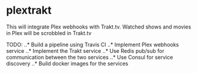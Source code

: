 # plextrakt
This will integrate Plex webhooks with Trakt.tv. Watched shows and movies in Plex will be scrobbled in Trakt.tv 

TODO:
..* Build a pipeline using Travis CI
..* Implement Plex webhooks service
..* Implement the Trakt service
..* Use Redis pub/sub for communication between the two services
..* Use Consul for service discovery
..* Build docker images for the services
